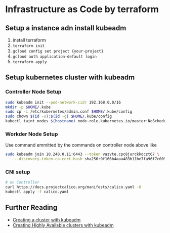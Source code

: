 # Infrastructure as Code by terraform

## Setup a instance adn install kubeadm

1. install terraform
2. `terraform init`
3. `gcloud config set project {your-project}`
4. `gcloud auth application-default login`
5. `terraform apply`

## Setup kubernetes cluster with kubeadm

### Controller Node Setup

```bash
sudo kubeadm init --pod-network-cidr 192.168.0.0/16
mkdir -p $HOME/.kube
sudo cp -i /etc/kubernetes/admin.conf $HOME/.kube/config
sudo chown $(id -u):$(id -g) $HOME/.kube/config
kubectl taint nodes $(hostname) node-role.kubernetes.io/master:NoSchedule-
```

### Workder Node Setup

Use command emmitted by the commands on controller node above like

```bash
sudo kubeadm join 10.240.0.11:6443 --token vazvte.cpc8jurckkoczt67 \
    --discovery-token-ca-cert-hash sha256:9f166b4aaa483b11be7fa96f7c009611396ca4162596aadfba61352e444da1c0
```

### CNI setup

```bash
# on Controller
curl https://docs.projectcalico.org/manifests/calico.yaml -O
kubectl apply -f calico.yaml
```

## Further Reading

- [Creating a cluster with kubeadm](https://kubernetes.io/docs/setup/production-environment/tools/kubeadm/create-cluster-kubeadm/)
- [Creating Highly Available clusters with kubeadm](https://kubernetes.io/docs/setup/production-environment/tools/kubeadm/high-availability/)


